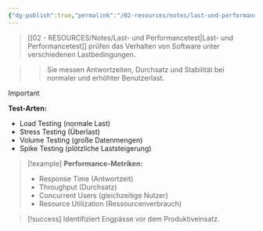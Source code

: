 ```yaml
---
{"dg-publish":true,"permalink":"/02-resources/notes/last-und-performancetest/","tags":["qualitaetssicherung/performance","testing/nonfunctional","AP2025/neu"],"noteIcon":"","updated":"2025-10-29T12:59:07.658+01:00"}
---
```



>[[02 - RESOURCES/Notes/Last- und Performancetest\|Last- und Performancetest]] prüfen das Verhalten von Software unter verschiedenen Lastbedingungen.

>>Sie messen Antwortzeiten, Durchsatz und Stabilität bei normaler und erhöhter Benutzerlast.

>[!important] 
>**Test-Arten:**
>- Load Testing (normale Last)
>- Stress Testing (Überlast)
>- Volume Testing (große Datenmengen)
>- Spike Testing (plötzliche Laststeigerung)

>[!example] 
>**Performance-Metriken:**
>- Response Time (Antwortzeit)
>- Throughput (Durchsatz)
>- Concurrent Users (gleichzeitige Nutzer)
>- Resource Utilization (Ressourcenverbrauch)

>[!success] 
>Identifiziert Engpässe vor dem Produktiveinsatz.